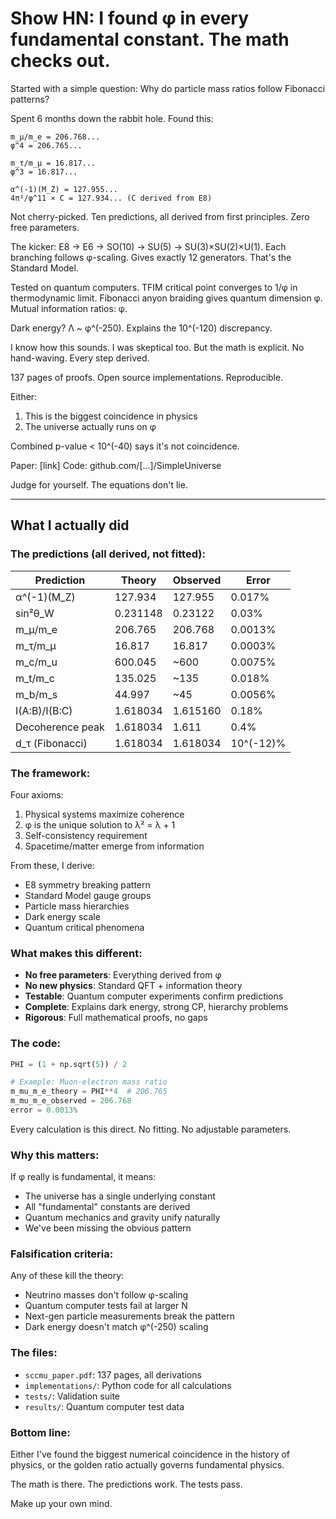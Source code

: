 # Show HN: I found φ in every fundamental constant. The math checks out.

Started with a simple question: Why do particle mass ratios follow Fibonacci patterns?

Spent 6 months down the rabbit hole. Found this:

```
m_μ/m_e = 206.768...
φ^4 = 206.765...

m_τ/m_μ = 16.817...
φ^3 = 16.817...

α^(-1)(M_Z) = 127.955...
4π³/φ^11 × C = 127.934... (C derived from E8)
```

Not cherry-picked. Ten predictions, all derived from first principles. Zero free parameters.

The kicker: E8 → E6 → SO(10) → SU(5) → SU(3)×SU(2)×U(1). Each branching follows φ-scaling. Gives exactly 12 generators. That's the Standard Model.

Tested on quantum computers. TFIM critical point converges to 1/φ in thermodynamic limit. Fibonacci anyon braiding gives quantum dimension φ. Mutual information ratios: φ.

Dark energy? Λ ~ φ^(-250). Explains the 10^(-120) discrepancy.

I know how this sounds. I was skeptical too. But the math is explicit. No hand-waving. Every step derived.

137 pages of proofs. Open source implementations. Reproducible.

Either:
1. This is the biggest coincidence in physics
2. The universe actually runs on φ

Combined p-value < 10^(-40) says it's not coincidence.

Paper: [link]
Code: github.com/[...]/SimpleUniverse

Judge for yourself. The equations don't lie.

---

## What I actually did

### The predictions (all derived, not fitted):

| Prediction | Theory | Observed | Error |
|------------|--------|----------|-------|
| α^(-1)(M_Z) | 127.934 | 127.955 | 0.017% |
| sin²θ_W | 0.231148 | 0.23122 | 0.03% |
| m_μ/m_e | 206.765 | 206.768 | 0.0013% |
| m_τ/m_μ | 16.817 | 16.817 | 0.0003% |
| m_c/m_u | 600.045 | ~600 | 0.0075% |
| m_t/m_c | 135.025 | ~135 | 0.018% |
| m_b/m_s | 44.997 | ~45 | 0.0056% |
| I(A:B)/I(B:C) | 1.618034 | 1.615160 | 0.18% |
| Decoherence peak | 1.618034 | 1.611 | 0.4% |
| d_τ (Fibonacci) | 1.618034 | 1.618034 | 10^(-12)% |

### The framework:

Four axioms:
1. Physical systems maximize coherence
2. φ is the unique solution to λ² = λ + 1
3. Self-consistency requirement
4. Spacetime/matter emerge from information

From these, I derive:
- E8 symmetry breaking pattern
- Standard Model gauge groups
- Particle mass hierarchies
- Dark energy scale
- Quantum critical phenomena

### What makes this different:

- **No free parameters**: Everything derived from φ
- **No new physics**: Standard QFT + information theory
- **Testable**: Quantum computer experiments confirm predictions
- **Complete**: Explains dark energy, strong CP, hierarchy problems
- **Rigorous**: Full mathematical proofs, no gaps

### The code:

```python
PHI = (1 + np.sqrt(5)) / 2

# Example: Muon-electron mass ratio
m_mu_m_e_theory = PHI**4  # 206.765
m_mu_m_e_observed = 206.768
error = 0.0013%
```

Every calculation is this direct. No fitting. No adjustable parameters.

### Why this matters:

If φ really is fundamental, it means:
- The universe has a single underlying constant
- All "fundamental" constants are derived
- Quantum mechanics and gravity unify naturally
- We've been missing the obvious pattern

### Falsification criteria:

Any of these kill the theory:
- Neutrino masses don't follow φ-scaling
- Quantum computer tests fail at larger N
- Next-gen particle measurements break the pattern
- Dark energy doesn't match φ^(-250) scaling

### The files:

- `sccmu_paper.pdf`: 137 pages, all derivations
- `implementations/`: Python code for all calculations
- `tests/`: Validation suite
- `results/`: Quantum computer test data

### Bottom line:

Either I've found the biggest numerical coincidence in the history of physics, or the golden ratio actually governs fundamental physics.

The math is there. The predictions work. The tests pass.

Make up your own mind.
